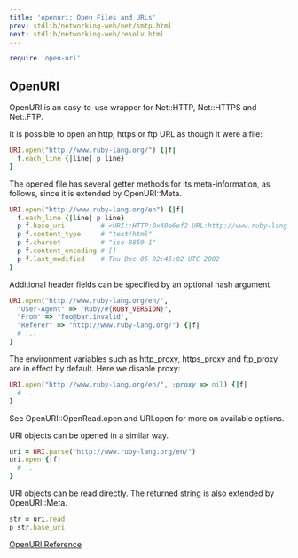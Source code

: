```yaml
---
title: 'openuri: Open Files and URLs'
prev: stdlib/networking-web/net/smtp.html
next: stdlib/networking-web/resolv.html
---
```



```ruby
require 'open-uri'
```

## OpenURI[](#openuri)

OpenURI is an easy-to-use wrapper for Net::HTTP, Net::HTTPS and
Net::FTP.

It is possible to open an http, https or ftp URL as though it were a
file:


```ruby
URI.open("http://www.ruby-lang.org/") {|f|
  f.each_line {|line| p line}
}
```

The opened file has several getter methods for its meta-information, as
follows, since it is extended by OpenURI::Meta.


```ruby
URI.open("http://www.ruby-lang.org/en") {|f|
  f.each_line {|line| p line}
  p f.base_uri         # <URI::HTTP:0x40e6ef2 URL:http://www.ruby-lang.org/en/>
  p f.content_type     # "text/html"
  p f.charset          # "iso-8859-1"
  p f.content_encoding # []
  p f.last_modified    # Thu Dec 05 02:45:02 UTC 2002
}
```

Additional header fields can be specified by an optional hash argument.


```ruby
URI.open("http://www.ruby-lang.org/en/",
  "User-Agent" => "Ruby/#{RUBY_VERSION}",
  "From" => "foo@bar.invalid",
  "Referer" => "http://www.ruby-lang.org/") {|f|
  # ...
}
```

The environment variables such as http\_proxy, https\_proxy and
ftp\_proxy are in effect by default. Here we disable proxy:


```ruby
URI.open("http://www.ruby-lang.org/en/", :proxy => nil) {|f|
  # ...
}
```

See OpenURI::OpenRead.open and URI.open for more on available options.

URI objects can be opened in a similar way.


```ruby
uri = URI.parse("http://www.ruby-lang.org/en/")
uri.open {|f|
  # ...
}
```

URI objects can be read directly. The returned string is also extended
by OpenURI::Meta.


```ruby
str = uri.read
p str.base_uri
```

<a
href='https://ruby-doc.org/stdlib-2.7.0/libdoc/open-uri/rdoc/OpenURI.html'
class='ruby-doc remote' target='_blank'>OpenURI Reference</a>

